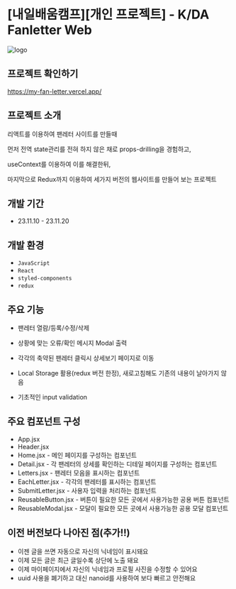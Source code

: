 # [내일배움캠프][개인 프로젝트] - K/DA Fanletter Web

![logo](https://velog.velcdn.com/images/laejunkim/post/33cd81bc-5387-49f6-8ef5-bb79bb5adff0/image.webp)

## 프로젝트 확인하기

https://my-fan-letter.vercel.app/

## 프로젝트 소개

리액트를 이용하여 팬레터 사이트를 만들때

먼저 전역 state관리를 전혀 하지 않은 채로 props-drilling을 경험하고,

useContext를 이용하여 이를 해결한뒤,

마지막으로 Redux까지 이용하여 세가지 버전의 웹사이트를 만들어 보는 프로젝트

## 개발 기간

- 23.11.10 - 23.11.20

## 개발 환경

- `JavaScript`
- `React`
- `styled-components`
- `redux`

## 주요 기능

- 팬레터 열람/등록/수정/삭제

- 상황에 맞는 오류/확인 메시지 Modal 출력

- 각각의 축약된 팬레터 클릭시 상세보기 페이지로 이동

- Local Storage 활용(redux 버전 한정), 새로고침해도 기존의 내용이 날아가지 않음

- 기초적인 input validation

## 주요 컴포넌트 구성

- App.jsx
- Header.jsx
- Home.jsx - 메인 페이지를 구성하는 컴포넌트
- Detail.jsx - 각 팬레터의 상세를 확인하는 디테일 페이지를 구성하는 컴포넌트
- Letters.jsx - 팬레터 모음을 표시하는 컴포넌트
- EachLetter.jsx - 각각의 팬레터를 표시하는 컴포넌트
- SubmitLetter.jsx - 사용자 입력을 처리하는 컴포넌트
- ReusableButton.jsx - 버튼이 필요한 모든 곳에서 사용가능한 공용 버튼 컴포넌트
- ReusableModal.jsx - 모달이 필요한 모든 곳에서 사용가능한 공용 모달 컴포넌트

## 이전 버전보다 나아진 점(추가!!)

- 이젠 글을 쓰면 자동으로 자신의 닉네임이 표시돼요
- 이제 모든 글은 최근 글일수록 상단에 노출 돼요
- 이제 마이페이지에서 자신의 닉네임과 프로필 사진을 수정할 수 있어요
- uuid 사용을 폐기하고 대신 nanoid를 사용하여 보다 빠르고 안전해요

